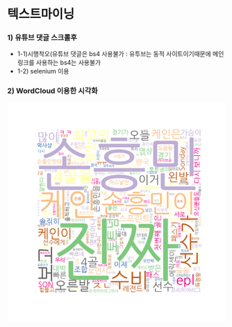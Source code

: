 # 텍스트마이닝

### 1) 유튜브 댓글 스크롤후 
- 1-1)시행착오(유튜브 댓글은 bs4 사용불가 : 유투브는 동적 사이트이기때문에 메인링크를 사용하는 bs4는 사용불가
- 1-2)  selenium 이용

### 2) WordCloud 이용한 시각화

![youtube_comments_wordcloud.png](./img/youtube_comments_wordcloud.png)
